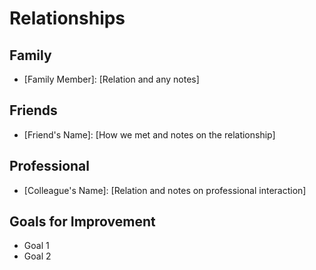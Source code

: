 # Relationships

## Family
- [Family Member]: [Relation and any notes]

## Friends
- [Friend's Name]: [How we met and notes on the relationship]

## Professional
- [Colleague's Name]: [Relation and notes on professional interaction]

## Goals for Improvement
- Goal 1
- Goal 2
